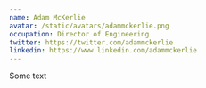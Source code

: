 ```yaml
---
name: Adam McKerlie
avatar: /static/avatars/adammckerlie.png
occupation: Director of Engineering
twitter: https://twitter.com/adammckerlie
linkedin: https://www.linkedin.com/adammckerlie
---
```


Some text